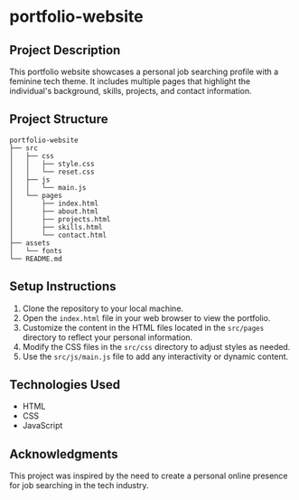 # portfolio-website

## Project Description
This portfolio website showcases a personal job searching profile with a feminine tech theme. It includes multiple pages that highlight the individual's background, skills, projects, and contact information.

## Project Structure
```
portfolio-website
├── src
│   ├── css
│   │   ├── style.css
│   │   └── reset.css
│   ├── js
│   │   └── main.js
│   └── pages
│       ├── index.html
│       ├── about.html
│       ├── projects.html
│       ├── skills.html
│       └── contact.html
├── assets
│   └── fonts
└── README.md
```

## Setup Instructions
1. Clone the repository to your local machine.
2. Open the `index.html` file in your web browser to view the portfolio.
3. Customize the content in the HTML files located in the `src/pages` directory to reflect your personal information.
4. Modify the CSS files in the `src/css` directory to adjust styles as needed.
5. Use the `src/js/main.js` file to add any interactivity or dynamic content.

## Technologies Used
- HTML
- CSS
- JavaScript

## Acknowledgments
This project was inspired by the need to create a personal online presence for job searching in the tech industry.